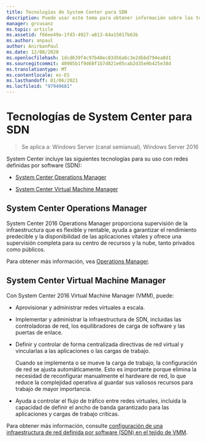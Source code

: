 ```yaml
---
title: Tecnologías de System Center para SDN
description: Puede usar este tema para obtener información sobre las tecnologías de redes definidas por software (SDN) que se proporcionan en System Center.
manager: grcusanz
ms.topic: article
ms.assetid: f66ee49a-1fd3-4927-a813-64a15017b63b
ms.author: anpaul
author: AnirbanPaul
ms.date: 12/08/2020
ms.openlocfilehash: 1dcd639f4c97b48ec03d56a6c3e2dbbd794ea8d1
ms.sourcegitcommit: 40905b1f9d68f1b7d821e05cab2d35e9b425e38d
ms.translationtype: MT
ms.contentlocale: es-ES
ms.lasthandoff: 01/06/2021
ms.locfileid: "97949681"
---
```

# <a name="system-center-technologies-for-sdn"></a>Tecnologías de System Center para SDN

>Se aplica a: Windows Server (canal semianual), Windows Server 2016

System Center incluye las siguientes tecnologías para su uso con redes definidas por software (SDN):

-   [System Center Operations Manager](#bkmk_scom)

-   [System Center Virtual Machine Manager](#bkmk_scvmm)


## <a name="system-center-operations-manager"></a><a name="bkmk_scom"></a>System Center Operations Manager
System Center 2016 Operations Manager proporciona supervisión de la infraestructura que es flexible y rentable, ayuda a garantizar el rendimiento predecible y la disponibilidad de las aplicaciones vitales y ofrece una supervisión completa para su centro de recursos y la nube, tanto privados como públicos.

Para obtener más información, vea [Operations Manager](/previous-versions/system-center/system-center-2012-R2/hh205987(v=sc.12)).

## <a name="system-center-virtual-machine-manager"></a><a name="bkmk_scvmm"></a>System Center Virtual Machine Manager
Con System Center 2016 Virtual Machine Manager (VMM), puede:

- Aprovisionar y administrar redes virtuales a escala.
- Implementar y administrar la infraestructura de SDN, incluidas las controladoras de red, los equilibradores de carga de software y las puertas de enlace.
- Definir y controlar de forma centralizada directivas de red virtual y vincularlas a las aplicaciones o las cargas de trabajo.

  Cuando se implementa o se mueve la carga de trabajo, la configuración de red se ajusta automáticamente. Esto es importante porque elimina la necesidad de reconfigurar manualmente el hardware de red, lo que reduce la complejidad operativa al guardar sus valiosos recursos para trabajo de mayor importancia.
- Ayuda a controlar el flujo de tráfico entre redes virtuales, incluida la capacidad de definir el ancho de banda garantizado para las aplicaciones y cargas de trabajo críticas.


Para obtener más información, consulte [configuración de una infraestructura de red definida por software (SDN) en el tejido de VMM](/system-center/vmm/deploy-sdn).
